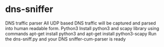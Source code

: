# dns-sniffer
DNS traffic parser
All UDP based DNS traffic will be captured and parsed into human readable form.
Python3
Install  python3 and scapy library using commands apt-get install python3 and apt-get install python3-scapy
Run the dns-sniff.py and your DNS sniffer-cum-parser is ready
